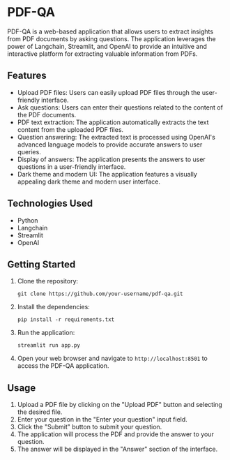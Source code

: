# PDF-QA

PDF-QA is a web-based application that allows users to extract insights from PDF documents by asking questions. The application leverages the power of Langchain, Streamlit, and OpenAI to provide an intuitive and interactive platform for extracting valuable information from PDFs.

## Features

- Upload PDF files: Users can easily upload PDF files through the user-friendly interface.
- Ask questions: Users can enter their questions related to the content of the PDF documents.
- PDF text extraction: The application automatically extracts the text content from the uploaded PDF files.
- Question answering: The extracted text is processed using OpenAI's advanced language models to provide accurate answers to user queries.
- Display of answers: The application presents the answers to user questions in a user-friendly interface.
- Dark theme and modern UI: The application features a visually appealing dark theme and modern user interface.

## Technologies Used

- Python
- Langchain
- Streamlit
- OpenAI

## Getting Started

1. Clone the repository:

   ```
   git clone https://github.com/your-username/pdf-qa.git
   ```

2. Install the dependencies:

   ```
   pip install -r requirements.txt
   ```

3. Run the application:

   ```
   streamlit run app.py
   ```

4. Open your web browser and navigate to `http://localhost:8501` to access the PDF-QA application.

## Usage

1. Upload a PDF file by clicking on the "Upload PDF" button and selecting the desired file.
2. Enter your question in the "Enter your question" input field.
3. Click the "Submit" button to submit your question.
4. The application will process the PDF and provide the answer to your question.
5. The answer will be displayed in the "Answer" section of the interface.
